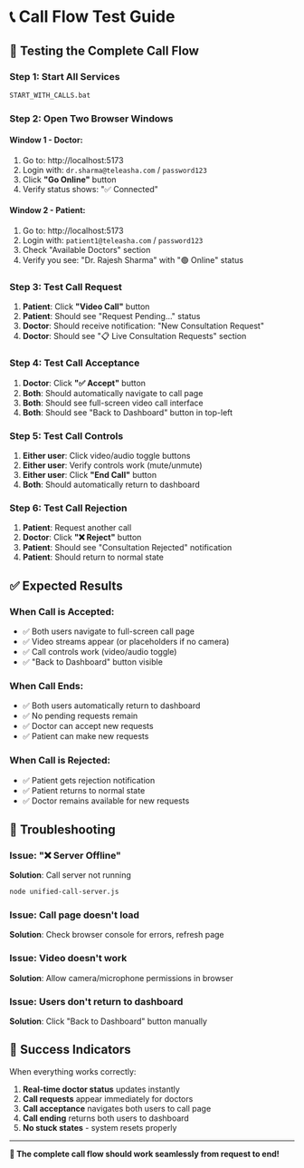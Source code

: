 # 📞 Call Flow Test Guide

## 🎯 Testing the Complete Call Flow

### Step 1: Start All Services
```bash
START_WITH_CALLS.bat
```

### Step 2: Open Two Browser Windows

#### Window 1 - Doctor:
1. Go to: http://localhost:5173
2. Login with: `dr.sharma@teleasha.com` / `password123`
3. Click **"Go Online"** button
4. Verify status shows: "✅ Connected"

#### Window 2 - Patient:
1. Go to: http://localhost:5173
2. Login with: `patient1@teleasha.com` / `password123`
3. Check "Available Doctors" section
4. Verify you see: "Dr. Rajesh Sharma" with "🟢 Online" status

### Step 3: Test Call Request
1. **Patient**: Click **"Video Call"** button
2. **Patient**: Should see "Request Pending..." status
3. **Doctor**: Should receive notification: "New Consultation Request"
4. **Doctor**: Should see "📋 Live Consultation Requests" section

### Step 4: Test Call Acceptance
1. **Doctor**: Click **"✅ Accept"** button
2. **Both**: Should automatically navigate to call page
3. **Both**: Should see full-screen video call interface
4. **Both**: Should see "Back to Dashboard" button in top-left

### Step 5: Test Call Controls
1. **Either user**: Click video/audio toggle buttons
2. **Either user**: Verify controls work (mute/unmute)
3. **Either user**: Click **"End Call"** button
4. **Both**: Should automatically return to dashboard

### Step 6: Test Call Rejection
1. **Patient**: Request another call
2. **Doctor**: Click **"❌ Reject"** button  
3. **Patient**: Should see "Consultation Rejected" notification
4. **Patient**: Should return to normal state

## ✅ Expected Results

### When Call is Accepted:
- ✅ Both users navigate to full-screen call page
- ✅ Video streams appear (or placeholders if no camera)
- ✅ Call controls work (video/audio toggle)
- ✅ "Back to Dashboard" button visible

### When Call Ends:
- ✅ Both users automatically return to dashboard
- ✅ No pending requests remain
- ✅ Doctor can accept new requests
- ✅ Patient can make new requests

### When Call is Rejected:
- ✅ Patient gets rejection notification
- ✅ Patient returns to normal state
- ✅ Doctor remains available for new requests

## 🔧 Troubleshooting

### Issue: "❌ Server Offline"
**Solution**: Call server not running
```bash
node unified-call-server.js
```

### Issue: Call page doesn't load
**Solution**: Check browser console for errors, refresh page

### Issue: Video doesn't work
**Solution**: Allow camera/microphone permissions in browser

### Issue: Users don't return to dashboard
**Solution**: Click "Back to Dashboard" button manually

## 🎉 Success Indicators

When everything works correctly:
1. **Real-time doctor status** updates instantly
2. **Call requests** appear immediately for doctors
3. **Call acceptance** navigates both users to call page
4. **Call ending** returns both users to dashboard
5. **No stuck states** - system resets properly

---

**🎯 The complete call flow should work seamlessly from request to end!**
